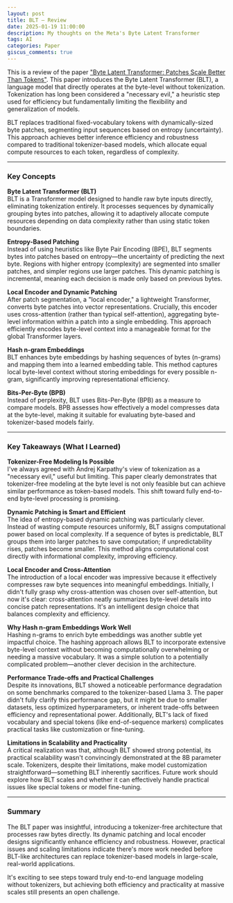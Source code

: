 ```yaml
---
layout: post
title: BLT – Review
date: 2025-01-19 11:00:00
description: My thoughts on the Meta's Byte Latent Transformer
tags: AI
categories: Paper
giscus_comments: true
---
```


This is a review of the paper ["Byte Latent Transformer: Patches Scale Better Than Tokens"](https://arxiv.org/abs/2412.09871). This paper introduces the Byte Latent Transformer (BLT), a language model that directly operates at the byte-level without tokenization. Tokenization has long been considered a "necessary evil," a heuristic step used for efficiency but fundamentally limiting the flexibility and generalization of models.

BLT replaces traditional fixed-vocabulary tokens with dynamically-sized byte patches, segmenting input sequences based on entropy (uncertainty). This approach achieves better inference efficiency and robustness compared to traditional tokenizer-based models, which allocate equal compute resources to each token, regardless of complexity.

---

### Key Concepts

**Byte Latent Transformer (BLT)**  
BLT is a Transformer model designed to handle raw byte inputs directly, eliminating tokenization entirely. It processes sequences by dynamically grouping bytes into patches, allowing it to adaptively allocate compute resources depending on data complexity rather than using static token boundaries.

**Entropy-Based Patching**  
Instead of using heuristics like Byte Pair Encoding (BPE), BLT segments bytes into patches based on entropy—the uncertainty of predicting the next byte. Regions with higher entropy (complexity) are segmented into smaller patches, and simpler regions use larger patches. This dynamic patching is incremental, meaning each decision is made only based on previous bytes.

**Local Encoder and Dynamic Patching**  
After patch segmentation, a "local encoder," a lightweight Transformer, converts byte patches into vector representations. Crucially, this encoder uses cross-attention (rather than typical self-attention), aggregating byte-level information within a patch into a single embedding. This approach efficiently encodes byte-level context into a manageable format for the global Transformer layers.

**Hash n-gram Embeddings**  
BLT enhances byte embeddings by hashing sequences of bytes (n-grams) and mapping them into a learned embedding table. This method captures local byte-level context without storing embeddings for every possible n-gram, significantly improving representational efficiency.

**Bits-Per-Byte (BPB)**  
Instead of perplexity, BLT uses Bits-Per-Byte (BPB) as a measure to compare models. BPB assesses how effectively a model compresses data at the byte-level, making it suitable for evaluating byte-based and tokenizer-based models fairly.

---

### Key Takeaways (What I Learned)

**Tokenizer-Free Modeling Is Possible**  
I've always agreed with Andrej Karpathy's view of tokenization as a "necessary evil," useful but limiting. This paper clearly demonstrates that tokenizer-free modeling at the byte level is not only feasible but can achieve similar performance as token-based models. This shift toward fully end-to-end byte-level processing is promising.

**Dynamic Patching is Smart and Efficient**  
The idea of entropy-based dynamic patching was particularly clever. Instead of wasting compute resources uniformly, BLT assigns computational power based on local complexity. If a sequence of bytes is predictable, BLT groups them into larger patches to save computation; if unpredictability rises, patches become smaller. This method aligns computational cost directly with informational complexity, improving efficiency.

**Local Encoder and Cross-Attention**  
The introduction of a local encoder was impressive because it effectively compresses raw byte sequences into meaningful embeddings. Initially, I didn't fully grasp why cross-attention was chosen over self-attention, but now it's clear: cross-attention neatly summarizes byte-level details into concise patch representations. It's an intelligent design choice that balances complexity and efficiency.

**Why Hash n-gram Embeddings Work Well**  
Hashing n-grams to enrich byte embeddings was another subtle yet impactful choice. The hashing approach allows BLT to incorporate extensive byte-level context without becoming computationally overwhelming or needing a massive vocabulary. It was a simple solution to a potentially complicated problem—another clever decision in the architecture.

**Performance Trade-offs and Practical Challenges**  
Despite its innovations, BLT showed a noticeable performance degradation on some benchmarks compared to the tokenizer-based Llama 3. The paper didn't fully clarify this performance gap, but it might be due to smaller datasets, less optimized hyperparameters, or inherent trade-offs between efficiency and representational power. Additionally, BLT's lack of fixed vocabulary and special tokens (like end-of-sequence markers) complicates practical tasks like customization or fine-tuning.

**Limitations in Scalability and Practicality**  
A critical realization was that, although BLT showed strong potential, its practical scalability wasn't convincingly demonstrated at the 8B parameter scale. Tokenizers, despite their limitations, make model customization straightforward—something BLT inherently sacrifices. Future work should explore how BLT scales and whether it can effectively handle practical issues like special tokens or model fine-tuning.

---

### Summary  
The BLT paper was insightful, introducing a tokenizer-free architecture that processes raw bytes directly. Its dynamic patching and local encoder designs significantly enhance efficiency and robustness. However, practical issues and scaling limitations indicate there's more work needed before BLT-like architectures can replace tokenizer-based models in large-scale, real-world applications.

It's exciting to see steps toward truly end-to-end language modeling without tokenizers, but achieving both efficiency and practicality at massive scales still presents an open challenge.